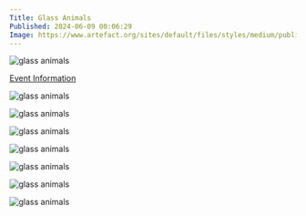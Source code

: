 ```yaml
---
Title: Glass Animals
Published: 2024-06-09 00:06:29
Image: https://www.artefact.org/sites/default/files/styles/medium/public/images/evenements/artistes/glass-648.jpg?itok=mA2rUOq2
---
```


![glass animals](https://www.artefact.org/sites/default/files/styles/medium/public/images/evenements/artistes/glass-648.jpg)

[Event Information](https://www.artefact.org/la-laiterie/programmation/glass-animals-elder-island)

<div class="pics-travel" markdown="1">


![glass animals](https://photos.lifeofpablo.com/france/strasbourg/glass-animals/1.jpg)

![glass animals](https://photos.lifeofpablo.com/france/strasbourg/glass-animals/2.jpg)

![glass animals](https://photos.lifeofpablo.com/france/strasbourg/glass-animals/3.jpg)

![glass animals](https://photos.lifeofpablo.com/france/strasbourg/glass-animals/4.jpg)

![glass animals](https://photos.lifeofpablo.com/france/strasbourg/glass-animals/5.jpg)

![glass animals](https://photos.lifeofpablo.com/france/strasbourg/glass-animals/6.gif)

![glass animals](https://photos.lifeofpablo.com/france/strasbourg/glass-animals/7.jpg)

</div>
